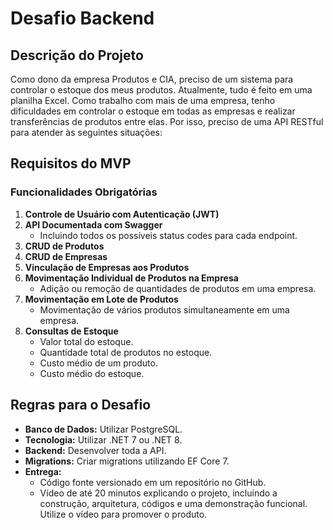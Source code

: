 # Desafio Backend

## Descrição do Projeto

Como dono da empresa Produtos e CIA, preciso de um sistema para controlar o estoque dos meus produtos. Atualmente, tudo é feito em uma planilha Excel. Como trabalho com mais de uma empresa, tenho dificuldades em controlar o estoque em todas as empresas e realizar transferências de produtos entre elas. Por isso, preciso de uma API RESTful para atender às seguintes situações:

## Requisitos do MVP

### Funcionalidades Obrigatórias

1. **Controle de Usuário com Autenticação (JWT)**
2. **API Documentada com Swagger**
   - Incluindo todos os possíveis status codes para cada endpoint.
3. **CRUD de Produtos**
4. **CRUD de Empresas**
5. **Vinculação de Empresas aos Produtos**
6. **Movimentação Individual de Produtos na Empresa**
   - Adição ou remoção de quantidades de produtos em uma empresa.
7. **Movimentação em Lote de Produtos**
   - Movimentação de vários produtos simultaneamente em uma empresa.
8. **Consultas de Estoque**
   - Valor total do estoque.
   - Quantidade total de produtos no estoque.
   - Custo médio de um produto.
   - Custo médio do estoque.

## Regras para o Desafio

- **Banco de Dados:** Utilizar PostgreSQL.
- **Tecnologia:** Utilizar .NET 7 ou .NET 8.
- **Backend:** Desenvolver toda a API.
- **Migrations:** Criar migrations utilizando EF Core 7.
- **Entrega:**
  - Código fonte versionado em um repositório no GitHub.
  - Vídeo de até 20 minutos explicando o projeto, incluindo a construção, arquitetura, códigos e uma demonstração funcional. Utilize o vídeo para promover o produto.
